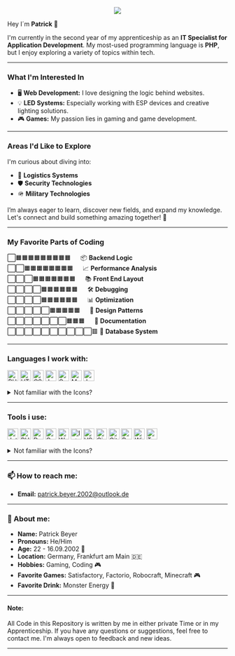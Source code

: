 <p align="center">
  <img src="https://capsule-render.vercel.app/api?text=Welcome%20to%20my%20Snippets!&animation=fadeIn&type=waving&color=gradient&height=100"/>
</p>

Hey I´m **Patrick** 👋

I'm currently in the second year of my apprenticeship as an **IT Specialist for Application Development**. My most-used programming language is **PHP**, but I enjoy exploring a variety of topics within tech.

---

### What I'm Interested In
- 🖥️ **Web Development:** I love designing the logic behind websites.
- 💡 **LED Systems:** Especially working with ESP devices and creative lighting solutions.
- 🎮 **Games:** My passion lies in gaming and game development.

---

### Areas I'd Like to Explore
I'm curious about diving into:
- 🚚 **Logistics Systems**
- 🛡️ **Security Technologies**
- 🪖 **Military Technologies**

I’m always eager to learn, discover new fields, and expand my knowledge. Let's connect and build something amazing together! 🚀

---

### My Favorite Parts of Coding
⬜🟧🟧🟧🟧🟧🟧🟧🟧🟧   📦 **Backend Logic**</br>
⬜⬜🟧🟧🟧🟧🟧🟧🟧🟧   📈 **Performance Analysis**</br>
⬜⬜⬜🟧🟧🟧🟧🟧🟧🟧   📚 **Front End Layout**</br>
⬜⬜⬜⬜🟧🟧🟧🟧🟧🟧   🛠️ **Debugging**</br>
⬜⬜⬜⬜🟧🟧🟧🟧🟧🟧   📊 **Optimization**</br>
⬜⬜⬜⬜⬜🟧🟧🟧🟧🟧   🧩 **Design Patterns**</br>
⬜⬜⬜⬜⬜⬜⬜🟧🟧🟧   📝 **Documentation**</br>
⬜⬜⬜⬜⬜⬜⬜⬜⬜⬜🟥 🧠 **Database System**</br>

---

### Languages I work with:
<p align="left">
<img src="https://cdn.jsdelivr.net/gh/devicons/devicon@latest/icons/php/php-original.svg" alt="PHP" width="25" height="25"/>
<img src="https://cdn.jsdelivr.net/gh/devicons/devicon@latest/icons/html5/html5-original.svg" alt="HTML5" width="25" height="25"/>
<img src="https://cdn.jsdelivr.net/gh/devicons/devicon@latest/icons/css3/css3-original.svg" alt="CSS" width="25" height="25"/>
<img src="https://cdn.jsdelivr.net/gh/devicons/devicon@latest/icons/javascript/javascript-original.svg" alt="JavaScript" width="25" height="25"/>
<img src="https://cdn.jsdelivr.net/gh/devicons/devicon@latest/icons/c/c-original.svg" alt="C" width="25" height="25"/>
<img src="https://cdn.jsdelivr.net/gh/devicons/devicon@latest/icons/mysql/mysql-original-wordmark.svg" alt="MYSQL" width="25" height="25"/>
<img src="https://cdn.jsdelivr.net/gh/devicons/devicon@latest/icons/java/java-original.svg" alt="Java" width="25" height="25"/>
</p>
<details>
<summary>Not familiar with the Icons?</summary>
PHP<br>
HTML 5<br>
CSS<br>
JavaScript<br>
C<br>
MYSQL<br>
Java<br>
</details>

---

### Tools i use:
<p align="left">
<img src="https://cdn.jsdelivr.net/gh/devicons/devicon@latest/icons/jetbrains/jetbrains-original.svg" alt="Jetbrains" width="25" height="25"/>
<img src="https://cdn.jsdelivr.net/gh/devicons/devicon@latest/icons/phpstorm/phpstorm-original.svg" alt="PHP-Storm" width="25" height="25"/>
<img src="https://cdn.jsdelivr.net/gh/devicons/devicon@latest/icons/datagrip/datagrip-original.svg" alt="Data-Grip" width="25" height="25"/>
<img src="https://cdn.jsdelivr.net/gh/devicons/devicon@latest/icons/clion/clion-original.svg" alt="C-Lion" width="25" height="25"/>
<img src="https://cdn.jsdelivr.net/gh/devicons/devicon@latest/icons/webstorm/webstorm-original.svg" alt="Web-Storm" width="25" height="25"/>
<img src="https://cdn.jsdelivr.net/gh/devicons/devicon@latest/icons/intellij/intellij-original.svg" alt="IntelliJ" width="25" height="25"/>
<img src="https://cdn.jsdelivr.net/gh/devicons/devicon@latest/icons/vscode/vscode-original.svg" alt="VS-Code" width="25" height="25"/>
<img src="https://cdn.jsdelivr.net/gh/devicons/devicon@latest/icons/gimp/gimp-original.svg" alt="Gimp" width="25" height="25"/>
<img src="https://cdn.jsdelivr.net/gh/devicons/devicon@latest/icons/git/git-original.svg" alt="Git" width="25" height="25"/>
<img src="https://cdn.jsdelivr.net/gh/devicons/devicon@latest/icons/putty/putty-original.svg" alt="Putty" width="25" height="25"/>
<img src="https://cdn.jsdelivr.net/gh/devicons/devicon@latest/icons/windows11/windows11-original.svg" alt="Win 11" width="25" height="25"/>
<img src="https://cdn.jsdelivr.net/gh/devicons/devicon@latest/icons/trello/trello-original.svg" alt="Trello" width="25" height="25"/>
</p>
<details>
<summary>Not familiar with the Icons?</summary>
Jetbrains<br>
PHP Storm<br>
Data Grip<br>
C Lion<br>
Web Storm<br>
IntelliJ<br>
Visual Studio Code<br>
Gimp<br>
Git<br>
Putty<br>
Windows 11<br>
Trello<br>
</details>

---

### 📫 How to reach me:
- **Email:** [patrick.beyer.2002@outlook.de](mailto:patrick.beyer.2002@outlook.de)

---

### 🧑 About me:
- **Name:** Patrick Beyer
- **Pronouns:** He/Him
- **Age:** 22 - 16.09.2002 🎂
- **Location:** Germany, Frankfurt am Main 🇩🇪
- **Hobbies:** Gaming, Coding 🎮
- **Favorite Games:** Satisfactory, Factorio, Robocraft, Minecraft 🎮
- **Favorite Drink:** Monster Energy 🥤

---

#### Note:
All Code in this Repository is written by me in either private Time or in my Apprenticeship. If you have any questions or suggestions, feel free to contact me. I'm always open to feedback and new ideas. 

---
